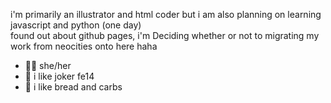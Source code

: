 i'm primarily an illustrator and html coder but i am also planning on learning javascript and python (one day) <br>
found out about github pages, i'm Deciding whether or not to migrating my work from neocities onto here haha

- 🚣‍♀️ she/her 
- 🥺 i like joker fe14
- 🥄 i like bread and carbs
